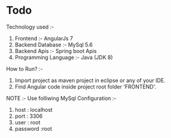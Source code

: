 # Todo

Technology used :- 
1) Frontend :- AngularJs 7
2) Backend Database :- MySql 5.6
3) Backend Apis :- Spring boot Apis
4) Programming Language :- Java (JDK 8)

How to Run? :- 
1) Import project as maven project in eclipse or any of your IDE.
2) Find Angular code inside project root folder 'FRONTEND'.

NOTE :-
Use folliwing MySql Configuration :-
1) host : localhost
2) port : 3306
3) user : root
4) password :root
